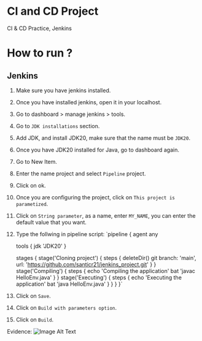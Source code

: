 # CI and CD Project
CI &amp; CD Practice, Jenkins

# How to run ?
## Jenkins
1. Make sure you have jenkins installed.
2. Once you have installed jenkins, open it in your localhost.
3. Go to dashboard > manage jenkins > tools.
4. Go to `JDK installations` section.
5. Add JDK, and install JDK20, make sure that the name must be `JDK20`.
6. Once you have JDK20 installed for Java, go to dashboard again.
7. Go to New Item.
8. Enter the name project and select `Pipeline` project.
9. Click on ok.
10. Once you are configuring the project, click on `This project is parametized`.
11. Click on `String parameter`, as a name, enter `MY_NAME`, you can enter the default value that you want.
12. Type the follwing in pipeline script:
`pipeline {
    agent any
    
    tools {
        jdk 'JDK20'
    }

    stages {
        stage('Cloning project') {
            steps {
                deleteDir()
                git branch: 'main', url: 'https://github.com/santicr21/jenkins_project.git'
            }
        }
        stage('Compiling') {
            steps {
                echo 'Compiling the application'
                bat 'javac HelloEnv.java'
            }
        }
        stage('Executing') {
            steps {
                echo 'Executing the application'
                bat 'java HelloEnv.java'
            }
        }
    }
}`
13. Click on `Save`.
14. Click on `Build with parameters option`.
15. Click on `Build`.

Evidence:
![Image Alt Text]("results/img1.png")
